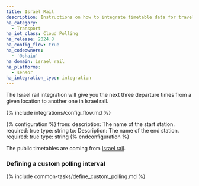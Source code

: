 ```yaml
---
title: Israel Rail
description: Instructions on how to integrate timetable data for traveling in Israel rail within Home Assistant.
ha_category:
  - Transport
ha_iot_class: Cloud Polling
ha_release: 2024.8
ha_config_flow: true
ha_codeowners:
  - '@shaiu'
ha_domain: israel_rail
ha_platforms:
  - sensor
ha_integration_type: integration
---
```


The Israel rail integration will give you the next three departure times from a given location to another one in Israel rail.

{% include integrations/config_flow.md %}

{% configuration %}
from:
  description: The name of the start station.
  required: true
  type: string
to:
Description: The name of the end station.
required: true
type: string
{% endconfiguration %}

The public timetables are coming from [Israel rail](https://www.rail.co.il).

### Defining a custom polling interval

{% include common-tasks/define_custom_polling.md %}
